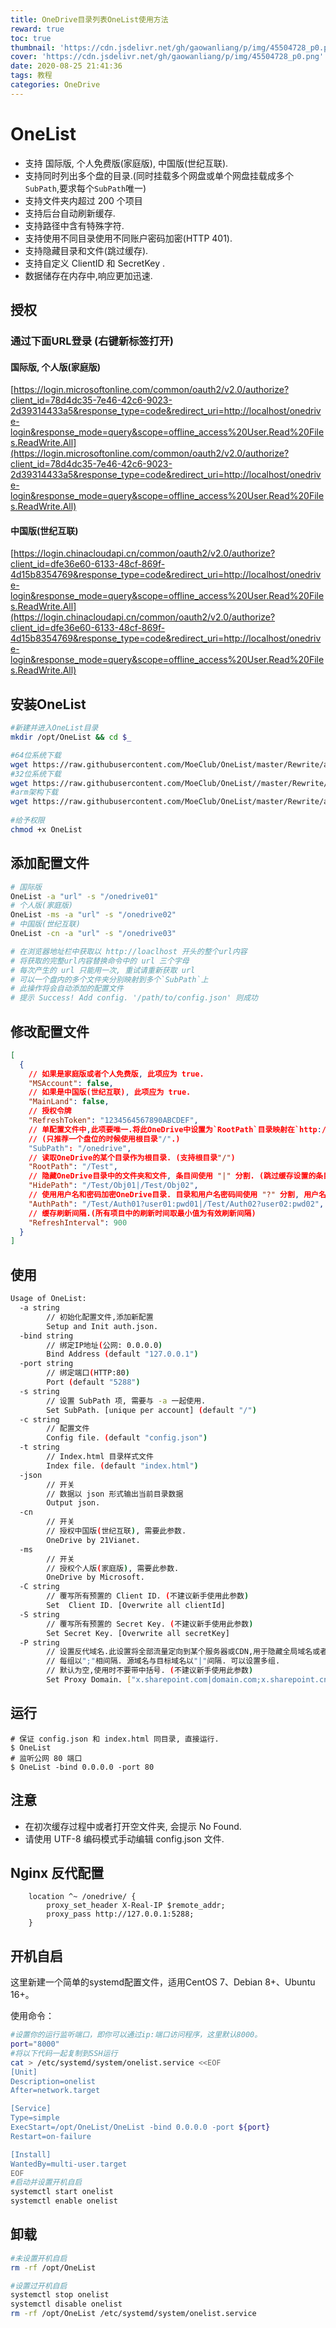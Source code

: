 ```yaml
---
title: OneDrive目录列表OneList使用方法
reward: true
toc: true
thumbnail: 'https://cdn.jsdelivr.net/gh/gaowanliang/p/img/45504728_p0.png'
cover: 'https://cdn.jsdelivr.net/gh/gaowanliang/p/img/45504728_p0.png'
date: 2020-08-25 21:41:36
tags: 教程
categories: OneDrive
---
```

# OneList
- 支持 国际版, 个人免费版(家庭版), 中国版(世纪互联).
- 支持同时列出多个盘的目录.(同时挂载多个网盘或单个网盘挂载成多个`SubPath`,要求每个`SubPath`唯一)
- 支持文件夹内超过 200 个项目
- 支持后台自动刷新缓存.
- 支持路径中含有特殊字符.
- 支持使用不同目录使用不同账户密码加密(HTTP 401).
- 支持隐藏目录和文件(跳过缓存).
- 支持自定义 ClientID 和 SecretKey .
- 数据储存在内存中,响应更加迅速.

## 授权
### 通过下面URL登录 (右键新标签打开)
#### 国际版, 个人版(家庭版)
[https://login.microsoftonline.com/common/oauth2/v2.0/authorize?client_id=78d4dc35-7e46-42c6-9023-2d39314433a5&response_type=code&redirect_uri=http://localhost/onedrive-login&response_mode=query&scope=offline_access%20User.Read%20Files.ReadWrite.All](https://login.microsoftonline.com/common/oauth2/v2.0/authorize?client_id=78d4dc35-7e46-42c6-9023-2d39314433a5&response_type=code&redirect_uri=http://localhost/onedrive-login&response_mode=query&scope=offline_access%20User.Read%20Files.ReadWrite.All)
#### 中国版(世纪互联)
[https://login.chinacloudapi.cn/common/oauth2/v2.0/authorize?client_id=dfe36e60-6133-48cf-869f-4d15b8354769&response_type=code&redirect_uri=http://localhost/onedrive-login&response_mode=query&scope=offline_access%20User.Read%20Files.ReadWrite.All](https://login.chinacloudapi.cn/common/oauth2/v2.0/authorize?client_id=dfe36e60-6133-48cf-869f-4d15b8354769&response_type=code&redirect_uri=http://localhost/onedrive-login&response_mode=query&scope=offline_access%20User.Read%20Files.ReadWrite.All)

## 安装OneList
```bash
#新建并进入OneList目录
mkdir /opt/OneList && cd $_

#64位系统下载
wget https://raw.githubusercontent.com/MoeClub/OneList/master/Rewrite/amd64/linux/OneList
#32位系统下载
wget https://raw.githubusercontent.com/MoeClub/OneList//master/Rewrite/i386/linux/OneList
#arm架构下载
wget https://raw.githubusercontent.com/MoeClub/OneList/master/Rewrite/arm/linux/OneList
    
#给予权限
chmod +x OneList
```

## 添加配置文件
```bash
# 国际版
OneList -a "url" -s "/onedrive01"
# 个人版(家庭版)
OneList -ms -a "url" -s "/onedrive02"
# 中国版(世纪互联)
OneList -cn -a "url" -s "/onedrive03"

# 在浏览器地址栏中获取以 http://loaclhost 开头的整个url内容
# 将获取的完整url内容替换命令中的 url 三个字母
# 每次产生的 url 只能用一次, 重试请重新获取 url
# 可以一个盘内的多个文件夹分别映射到多个`SubPath`上
# 此操作将会自动添加的配置文件
# 提示 Success! Add config. '/path/to/config.json' 则成功
```

## 修改配置文件
```json
[
  {
    // 如果是家庭版或者个人免费版, 此项应为 true.
    "MSAccount": false,
    // 如果是中国版(世纪互联), 此项应为 true.
    "MainLand": false,
    // 授权令牌
    "RefreshToken": "1234564567890ABCDEF",
    // 单配置文件中,此项要唯一.将此OneDrive中设置为`RootPath`目录映射在`http://127.0.0.1:5288/onedrive` 下.
    // (只推荐一个盘位的时候使用根目录"/".)
    "SubPath": "/onedrive",
    // 读取OneDrive的某个目录作为根目录. (支持根目录"/")
    "RootPath": "/Test",
    // 隐藏OneDrive目录中的文件夹和文件, 条目间使用 "|" 分割. (跳过缓存设置的条目.)
    "HidePath": "/Test/Obj01|/Test/Obj02",
    // 使用用户名和密码加密OneDrive目录. 目录和用户名密码间使用 "?" 分割, 用户名密码使用 ":" 分割, 条目间使用 "|" 分割. 无效条目将跳过. 
    "AuthPath": "/Test/Auth01?user01:pwd01|/Test/Auth02?user02:pwd02",
    // 缓存刷新间隔.(所有项目中的刷新时间取最小值为有效刷新间隔)
    "RefreshInterval": 900
  }
]
```

## 使用
```bash
Usage of OneList:
  -a string
        // 初始化配置文件,添加新配置
        Setup and Init auth.json.
  -bind string
        // 绑定IP地址(公网: 0.0.0.0)
        Bind Address (default "127.0.0.1")
  -port string
        // 绑定端口(HTTP:80)
        Port (default "5288")
  -s string
        // 设置 SubPath 项, 需要与 -a 一起使用.
        Set SubPath. [unique per account] (default "/")
  -c string
        // 配置文件
        Config file. (default "config.json")
  -t string
        // Index.html 目录样式文件
        Index file. (default "index.html")
  -json
        // 开关
        // 数据以 json 形式输出当前目录数据
        Output json.
  -cn
        // 开关
        // 授权中国版(世纪互联), 需要此参数.
        OneDrive by 21Vianet.
  -ms
        // 开关
        // 授权个人版(家庭版), 需要此参数.
        OneDrive by Microsoft.
  -C string
        // 覆写所有预置的 Client ID. (不建议新手使用此参数)
        Set  Client ID. [Overwrite all clientId]
  -S string
        // 覆写所有预置的 Secret Key. (不建议新手使用此参数)
        Set Secret Key. [Overwrite all secretKey]
  -P string
        // 设置反代域名.此设置将全部流量定向到某个服务器或CDN,用于隐藏全局域名或者加速.
        // 每组以";"相间隔. 源域名与目标域名以"|"间隔. 可以设置多组.
        // 默认为空,使用时不要带中括号. (不建议新手使用此参数)
        Set Proxy Domain. ["x.sharepoint.com|domain.com;x.sharepoint.cn|domain.cn;..."]
```

## 运行
```
# 保证 config.json 和 index.html 同目录, 直接运行.
$ OneList
# 监听公网 80 端口
$ OneList -bind 0.0.0.0 -port 80
```

## 注意
- 在初次缓存过程中或者打开空文件夹, 会提示 No Found.
- 请使用 UTF-8 编码模式手动编辑 config.json 文件.

## Nginx 反代配置
```
    location ^~ /onedrive/ {
        proxy_set_header X-Real-IP $remote_addr;
        proxy_pass http://127.0.0.1:5288;
    }
```

## 开机自启
这里新建一个简单的systemd配置文件，适用CentOS 7、Debian 8+、Ubuntu 16+。

使用命令：
```bash
#设置你的运行监听端口，即你可以通过ip:端口访问程序，这里默认8000。
port="8000"
#将以下代码一起复制到SSH运行
cat > /etc/systemd/system/onelist.service <<EOF
[Unit]
Description=onelist
After=network.target

[Service]
Type=simple
ExecStart=/opt/OneList/OneList -bind 0.0.0.0 -port ${port}
Restart=on-failure

[Install]
WantedBy=multi-user.target
EOF
#启动并设置开机自启
systemctl start onelist
systemctl enable onelist

```

## 卸载
```bash
#未设置开机自启
rm -rf /opt/OneList

#设置过开机自启
systemctl stop onelist
systemctl disable onelist
rm -rf /opt/OneList /etc/systemd/system/onelist.service
```